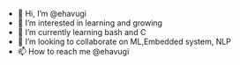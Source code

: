 - 👋 Hi, I’m @ehavugi
- 👀 I’m interested in learning and growing
- 🌱 I’m currently learning bash and C
- 💞️ I’m looking to collaborate on ML,Embedded system, NLP
- 📫 How to reach me @ehavugi

<!---
ehavugi/ehavugi is a ✨ special ✨ repository because its `README.md` (this file) appears on your GitHub profile.
You can click the Preview link to take a look at your changes.
--->

